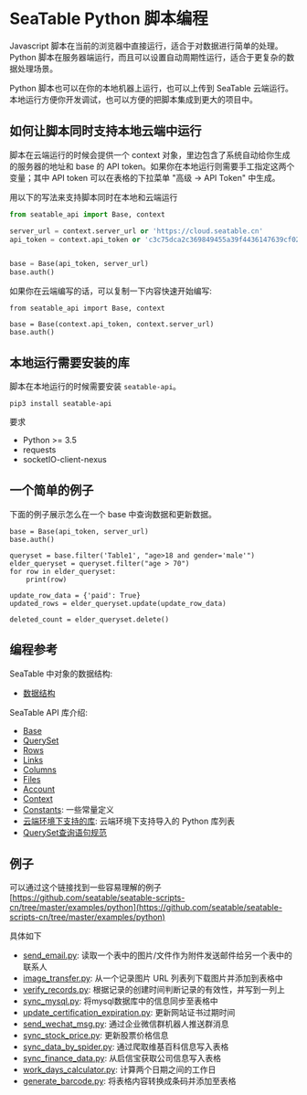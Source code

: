 # SeaTable Python 脚本编程

Javascript 脚本在当前的浏览器中直接运行，适合于对数据进行简单的处理。Python 脚本在服务器端运行，而且可以设置自动周期性运行，适合于更复杂的数据处理场景。

Python 脚本也可以在你的本地机器上运行，也可以上传到 SeaTable 云端运行。本地运行方便你开发调试，也可以方便的把脚本集成到更大的项目中。

## 如何让脚本同时支持本地云端中运行

脚本在云端运行的时候会提供一个 context 对象，里边包含了系统自动给你生成的服务器的地址和 base 的 API token。如果你在本地运行则需要手工指定这两个变量；其中 API token 可以在表格的下拉菜单 "高级 -> API Token" 中生成。

用以下的写法来支持脚本同时在本地和云端运行

```Python
from seatable_api import Base, context

server_url = context.server_url or 'https://cloud.seatable.cn'
api_token = context.api_token or 'c3c75dca2c369849455a39f4436147639cf02b2d'


base = Base(api_token, server_url)
base.auth()
```

如果你在云端编写的话，可以复制一下内容快速开始编写:

```
from seatable_api import Base, context

base = Base(context.api_token, context.server_url)
base.auth()
```


## 本地运行需要安装的库

脚本在本地运行的时候需要安装 `seatable-api`。

```
pip3 install seatable-api
```

要求

* Python >= 3.5
* requests
* socketIO-client-nexus

## 一个简单的例子

下面的例子展示怎么在一个 base 中查询数据和更新数据。

```
base = Base(api_token, server_url)
base.auth()

queryset = base.filter('Table1', "age>18 and gender='male'")
elder_queryset = queryset.filter("age > 70")
for row in elder_queryset:
    print(row)

update_row_data = {'paid': True}
updated_rows = elder_queryset.update(update_row_data)

deleted_count = elder_queryset.delete()
```

## 编程参考

SeaTable 中对象的数据结构:

* [数据结构](../data-structure.md)

SeaTable API 库介绍:

* [Base](base.md)
* [QuerySet](queryset.md)
* [Rows](rows.md)
* [Links](links.md)
* [Columns](columns.md)
* [Files](files.md)
* [Account](account.md)
* [Context](context.md)
* [Constants](constants.md): 一些常量定义
* [云端环境下支持的库](libs.md): 云端环境下支持导入的 Python 库列表
* [QuerySet查询语句规范](query-sentences.md)


## 例子

可以通过这个链接找到一些容易理解的例子[https://github.com/seatable/seatable-scripts-cn/tree/master/examples/python](https://github.com/seatable/seatable-scripts-cn/tree/master/examples/python)

具体如下

* [send_email.py](https://github.com/seatable/seatable-scripts-cn/tree/master/examples/python/send_email.py): 读取一个表中的图片/文件作为附件发送邮件给另一个表中的联系人
* [image_transfer.py](https://github.com/seatable/seatable-scripts-cn/tree/master/examples/python/image_transfer.py): 从一个记录图片 URL 列表列下载图片并添加到表格中
* [verify_records.py](https://github.com/seatable/seatable-scripts-cn/tree/master/examples/python/verify_records.py): 根据记录的创建时间判断记录的有效性，并写到一列上
* [sync_mysql.py](https://github.com/seatable/seatable-scripts-cn/tree/master/examples/python/sync_mysql.py): 将mysql数据库中的信息同步至表格中
* [update_certification_expiration.py](https://github.com/seatable/seatable-scripts-cn/tree/master/examples/python/update_certification_expiration.py): 更新网站证书过期时间
* [send_wechat_msg.py](https://github.com/seatable/seatable-scripts-cn/tree/master/examples/python/send_wechat_msg.py): 通过企业微信群机器人推送群消息
* [sync_stock_price.py](https://github.com/seatable/seatable-scripts-cn/tree/master/examples/python/sync_stock_price.py): 更新股票价格信息
* [sync_data_by_spider.py](https://github.com/seatable/seatable-scripts-cn/tree/master/examples/python/sync_data_by_spider.py): 通过爬取维基百科信息写入表格
* [sync_finance_data.py](https://github.com/seatable/seatable-scripts-cn/tree/master/examples/python/sync_finance_data.py): 从启信宝获取公司信息写入表格
* [work_days_calculator.py](https://github.com/seatable/seatable-scripts-cn/tree/master/examples/python/work_days_calculator.py): 计算两个日期之间的工作日
* [generate_barcode.py](https://github.com/seatable/seatable-scripts-cn/tree/master/examples/python/generate_barcode.py): 将表格内容转换成条码并添加至表格


